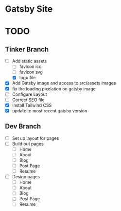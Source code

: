 # Gatsby Site

# TODO

## Tinker Branch

- [ ] Add static assets
  - [ ] favicon ico
  - [ ] favicon svg
  - [x] logo file
- [x] Add Gatsby image and access to src/assets images
- [x] fix the loading pixelation on gatsby image
- [ ] Configure Layout
- [ ] Correct SEO file
- [x] Install Tailwind CSS
- [x] update to most recent gatsby version

## Dev Branch

- [ ] Set up layout for pages
- [ ] Build out pages
  - [ ] Home
  - [ ] About
  - [ ] Blog
  - [ ] Post Page
  - [ ] Resume
- [ ] Design pages
  - [ ] Home
  - [ ] About
  - [ ] Blog
  - [ ] Post Page
  - [ ] Resume
